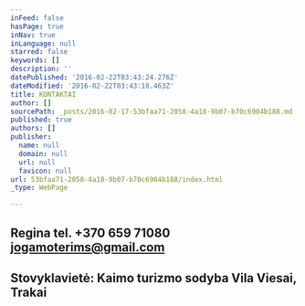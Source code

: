 ```yaml
---
inFeed: false
hasPage: true
inNav: true
inLanguage: null
starred: false
keywords: []
description: ''
datePublished: '2016-02-22T03:43:24.276Z'
dateModified: '2016-02-22T03:43:18.463Z'
title: KONTAKTAI
author: []
sourcePath: _posts/2016-02-17-53bfaa71-2058-4a18-9b07-b70c6904b188.md
published: true
authors: []
publisher:
  name: null
  domain: null
  url: null
  favicon: null
url: 53bfaa71-2058-4a18-9b07-b70c6904b188/index.html
_type: WebPage

---
```

## Regina tel. +370 659 71080 jogamoterims@gmail.com

## Stovyklavietė: Kaimo turizmo sodyba Vila Viesai, Trakai